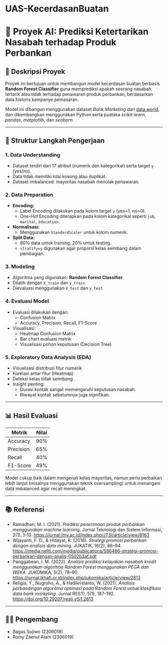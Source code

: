 # UAS-KecerdasanBuatan

# 🎯 Proyek AI: Prediksi Ketertarikan Nasabah terhadap Produk Perbankan

## 📌 Deskripsi Proyek
Proyek ini bertujuan untuk membangun model kecerdasan buatan berbasis **Random Forest Classifier** guna memprediksi apakah seorang nasabah tertarik atau tidak terhadap penawaran produk perbankan, berdasarkan data historis kampanye pemasaran.

Model ini dibangun menggunakan dataset *Bank Marketing* dari [data.world](https://data.world/xprizeai-ai/bank-marketing), dan dikembangkan menggunakan Python serta pustaka *scikit-learn*, *pandas*, *matplotlib*, dan *seaborn*.

---

## 📂 Struktur Langkah Pengerjaan

### 1. **Data Understanding**
- Dataset terdiri dari 17 atribut (numerik dan kategorikal) serta target `y` (yes/no).
- Data tidak memiliki nilai kosong atau duplikat.
- Dataset imbalanced: mayoritas nasabah menolak penawaran.

### 2. **Data Preparation**
- **Encoding:**
  - Label Encoding dilakukan pada kolom target `y` (yes=1, no=0).
  - One-Hot Encoding diterapkan pada kolom kategorikal seperti `job`, `marital`, `education`.
- **Normalisasi:**
  - Menggunakan `StandardScaler` untuk kolom numerik.
- **Split Data:**
  - 80% data untuk training, 20% untuk testing.
  - `stratify=y` digunakan agar proporsi kelas seimbang dalam pembagian.

### 3. **Modeling**
- Algoritma yang digunakan: **Random Forest Classifier**
- Dilatih dengan `X_train` dan `y_train`
- Dievaluasi menggunakan `X_test` dan `y_test`

### 4. **Evaluasi Model**
- Evaluasi dilakukan dengan:
  - Confusion Matrix
  - Accuracy, Precision, Recall, F1-Score
- Visualisasi:
  - Heatmap Confusion Matrix
  - Bar chart evaluasi metrik
  - Visualisasi pohon keputusan (Decision Tree)

### 5. **Exploratory Data Analysis (EDA)**
- Visualisasi distribusi fitur numerik
- Korelasi antar fitur (Heatmap)
- Deteksi kelas tidak seimbang
- Insight penting:
  - Durasi kontak sangat memengaruhi keputusan nasabah.
  - Riwayat kontak sebelumnya juga signifikan.

---

## 📊 Hasil Evaluasi
| Metrik     | Nilai  |
|------------|--------|
| Accuracy   | 90%    |
| Precision  | 65%    |
| Recall     | 40%    |
| F1-Score   | 49%    |

Model cukup baik dalam mengenali kelas mayoritas, namun perlu perbaikan lebih lanjut (misalnya menggunakan teknik oversampling) untuk menangani data imbalanced agar recall meningkat.

---

## 📚 Referensi
- Ramadhan, M. I. (2021). *Prediksi penerimaan produk perbankan menggunakan machine learning*. Jurnal Teknologi dan Sistem Informasi, 2(1), 1–10. https://jurnal.itny.ac.id/index.php/JTSI/article/view/8163  
- Wijayanti, F. D., & Hidayat, R. (2018). *Strategi promosi perbankan dengan analisis data mining*. JUKATIK, 16(2), 86–94. https://media.neliti.com/media/publications/586486-strategi-promosi-perbankan-dengan-analis-0502b3af.pdf  
- Panggabean, I. M. (2022). *Analisis prediksi kelayakan nasabah kredit menggunakan algoritma Random Forest menggunakan PEGA dan WEKA*. JUKOMIKA, 5(2), 78–90. https://jurnal.ikhafi.or.id/index.php/jukomika/article/view/2813  
- Religia, Y., Nugroho, A., & Hadikristanto, W. (2021). *Analisis perbandingan algoritma optimasi pada Random Forest untuk klasifikasi data bank marketing*. Jurnal RESTI, 5(1), 187–192. https://doi.org/10.29207/resti.v5i1.2813

---

## 👨‍💻 Pengembang
- Bagas Sujiwo (2306018)  
- Romy Zaenul Alam (2306019)  

